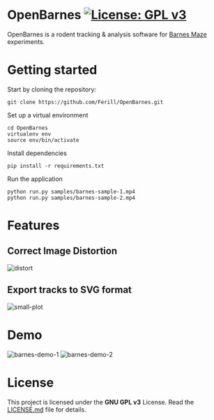 # OpenBarnes [![License: GPL v3](https://img.shields.io/badge/License-GPLv3-blue.svg)](https://www.gnu.org/licenses/gpl-3.0)
OpenBarnes is a rodent tracking & analysis software for [Barnes Maze](https://en.wikipedia.org/wiki/Barnes_maze) experiments.

# Getting started

Start by cloning the repository:
```
git clone https://github.com/Ferill/OpenBarnes.git
```
Set up a virtual environment
```
cd OpenBarnes
virtualenv env
source env/bin/activate
```
Install dependencies
```
pip install -r requirements.txt
```
Run the application
```
python run.py samples/barnes-sample-1.mp4
python run.py samples/barnes-sample-2.mp4
```

# Features
## Correct Image Distortion
![distort](https://user-images.githubusercontent.com/65185610/81633195-d1a45800-9429-11ea-9137-98acfcaa7aa3.jpg)

## Export tracks to SVG format
![small-plot](https://user-images.githubusercontent.com/65185610/81640309-d1ad5380-943b-11ea-86f7-cb9277f2cf95.png)

# Demo
![barnes-demo-1](https://user-images.githubusercontent.com/65185610/81633131-a4f04080-9429-11ea-9564-0b47cad60ec2.gif) ![barnes-demo-2](https://user-images.githubusercontent.com/65185610/81638474-f7842980-9436-11ea-867b-7a138b0b51f5.gif)


# License

This project is licensed under the **GNU GPL v3** License. Read the [LICENSE.md](LICENSE.md) file for details.
